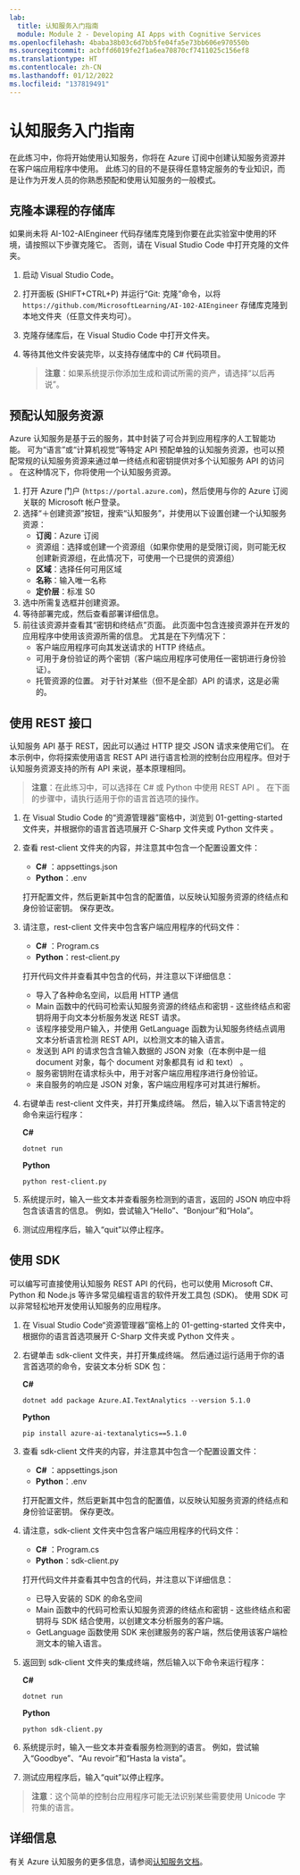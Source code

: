 ```yaml
---
lab:
  title: 认知服务入门指南
  module: Module 2 - Developing AI Apps with Cognitive Services
ms.openlocfilehash: 4baba38b03c6d7bb5fe04fa5e73bb606e970550b
ms.sourcegitcommit: acbffd6019fe2f1a6ea70870cf7411025c156ef8
ms.translationtype: HT
ms.contentlocale: zh-CN
ms.lasthandoff: 01/12/2022
ms.locfileid: "137819491"
---
```

# <a name="get-started-with-cognitive-services"></a>认知服务入门指南

在此练习中，你将开始使用认知服务，你将在 Azure 订阅中创建认知服务资源并在客户端应用程序中使用。 此练习的目的不是获得任意特定服务的专业知识，而是让作为开发人员的你熟悉预配和使用认知服务的一般模式。

## <a name="clone-the-repository-for-this-course"></a>克隆本课程的存储库

如果尚未将 AI-102-AIEngineer 代码存储库克隆到你要在此实验室中使用的环境，请按照以下步骤克隆它。 否则，请在 Visual Studio Code 中打开克隆的文件夹。

1. 启动 Visual Studio Code。
2. 打开面板 (SHIFT+CTRL+P) 并运行“Git: 克隆”命令，以将 `https://github.com/MicrosoftLearning/AI-102-AIEngineer` 存储库克隆到本地文件夹（任意文件夹均可）。
3. 克隆存储库后，在 Visual Studio Code 中打开文件夹。
4. 等待其他文件安装完毕，以支持存储库中的 C# 代码项目。

    > **注意**：如果系统提示你添加生成和调试所需的资产，请选择“以后再说”。

## <a name="provision-a-cognitive-services-resource"></a>预配认知服务资源

Azure 认知服务是基于云的服务，其中封装了可合并到应用程序的人工智能功能。 可为“语言”或“计算机视觉”等特定 API 预配单独的认知服务资源，也可以预配常规的认知服务资源来通过单一终结点和密钥提供对多个认知服务 API 的访问  。 在这种情况下，你将使用一个认知服务资源。

1. 打开 Azure 门户 (`https://portal.azure.com`)，然后使用与你的 Azure 订阅关联的 Microsoft 帐户登录。
2. 选择“&#65291;创建资源”按钮，搜索“认知服务”，并使用以下设置创建一个认知服务资源：
    - **订阅**：Azure 订阅
    - 资源组：选择或创建一个资源组（如果你使用的是受限订阅，则可能无权创建新资源组，在此情况下，可使用一个已提供的资源组）
    - **区域**：选择任何可用区域
    - **名称**：输入唯一名称
    - **定价层**：标准 S0
3. 选中所需复选框并创建资源。
4. 等待部署完成，然后查看部署详细信息。
5. 前往该资源并查看其“密钥和终结点”页面。 此页面中包含连接资源并在开发的应用程序中使用该资源所需的信息。 尤其是在下列情况下：
    - 客户端应用程序可向其发送请求的 HTTP 终结点。
    - 可用于身份验证的两个密钥（客户端应用程序可使用任一密钥进行身份验证）。
    - 托管资源的位置。 对于针对某些（但不是全部）API 的请求，这是必需的。

## <a name="use-a-rest-interface"></a>使用 REST 接口

认知服务 API 基于 REST，因此可以通过 HTTP 提交 JSON 请求来使用它们。 在本示例中，你将探索使用语言 REST API 进行语言检测的控制台应用程序。但对于认知服务资源支持的所有 API 来说，基本原理相同。

> **注意**：在此练习中，可以选择在 C# 或 Python 中使用 REST API 。 在下面的步骤中，请执行适用于你的语言首选项的操作。

1. 在 Visual Studio Code 的“资源管理器”窗格中，浏览到 01-getting-started 文件夹，并根据你的语言首选项展开 C-Sharp 文件夹或 Python 文件夹   。
2. 查看 rest-client 文件夹的内容，并注意其中包含一个配置设置文件：
    - **C#** ：appsettings.json
    - **Python**：.env

    打开配置文件，然后更新其中包含的配置值，以反映认知服务资源的终结点和身份验证密钥。 保存更改。
4. 请注意，rest-client 文件夹中包含客户端应用程序的代码文件：

    - **C#** ：Program.cs
    - **Python**：rest-client.py

    打开代码文件并查看其中包含的代码，并注意以下详细信息：
    - 导入了各种命名空间，以启用 HTTP 通信
    - Main 函数中的代码可检索认知服务资源的终结点和密钥 - 这些终结点和密钥将用于向文本分析服务发送 REST 请求。
    - 该程序接受用户输入，并使用 GetLanguage 函数为认知服务终结点调用文本分析语言检测 REST API，以检测文本的输入语言。
    - 发送到 API 的请求包含含输入数据的 JSON 对象（在本例中是一组 document 对象，每个 document 对象都具有 id 和 text）  。
    - 服务密钥附在请求标头中，用于对客户端应用程序进行身份验证。
    - 来自服务的响应是 JSON 对象，客户端应用程序可对其进行解析。
5. 右键单击 rest-client 文件夹，并打开集成终端。 然后，输入以下语言特定的命令来运行程序：

    **C#**

    ```
    dotnet run
    ```

    **Python**

    ```
    python rest-client.py
    ```

6. 系统提示时，输入一些文本并查看服务检测到的语言，返回的 JSON 响应中将包含该语言的信息。 例如，尝试输入“Hello”、“Bonjour”和“Hola”。
7. 测试应用程序后，输入“quit”以停止程序。

## <a name="use-an-sdk"></a>使用 SDK

可以编写可直接使用认知服务 REST API 的代码，也可以使用 Microsoft C#、Python 和 Node.js 等许多常见编程语言的软件开发工具包 (SDK)。 使用 SDK 可以非常轻松地开发使用认知服务的应用程序。

1. 在 Visual Studio Code“资源管理器”窗格上的 01-getting-started 文件夹中，根据你的语言首选项展开 C-Sharp 文件夹或 Python 文件夹   。
2. 右键单击 sdk-client 文件夹，并打开集成终端。 然后通过运行适用于你的语言首选项的命令，安装文本分析 SDK 包：

    **C#**

    ```
    dotnet add package Azure.AI.TextAnalytics --version 5.1.0
    ```

    **Python**

    ```
    pip install azure-ai-textanalytics==5.1.0
    ```

3. 查看 sdk-client 文件夹的内容，并注意其中包含一个配置设置文件：
    - **C#** ：appsettings.json
    - **Python**：.env

    打开配置文件，然后更新其中包含的配置值，以反映认知服务资源的终结点和身份验证密钥。 保存更改。
    
4. 请注意，sdk-client 文件夹中包含客户端应用程序的代码文件：

    - **C#** ：Program.cs
    - **Python**：sdk-client.py

    打开代码文件并查看其中包含的代码，并注意以下详细信息：
    - 已导入安装的 SDK 的命名空间
    - Main 函数中的代码可检索认知服务资源的终结点和密钥 - 这些终结点和密钥将与 SDK 结合使用，以创建文本分析服务的客户端。
    - GetLanguage 函数使用 SDK 来创建服务的客户端，然后使用该客户端检测文本的输入语言。
5. 返回到 sdk-client 文件夹的集成终端，然后输入以下命令来运行程序：

    **C#**

    ```
    dotnet run
    ```

    **Python**

    ```
    python sdk-client.py
    ```

6. 系统提示时，输入一些文本并查看服务检测到的语言。 例如，尝试输入“Goodbye”、“Au revoir”和“Hasta la vista”。
7. 测试应用程序后，输入“quit”以停止程序。

> **注意**：这个简单的控制台应用程序可能无法识别某些需要使用 Unicode 字符集的语言。

## <a name="more-information"></a>详细信息

有关 Azure 认知服务的更多信息，请参阅[认知服务文档](https://docs.microsoft.com/azure/cognitive-services/what-are-cognitive-services)。
